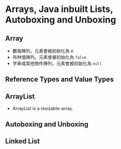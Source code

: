 # Arrays, Java inbuilt Lists, Autoboxing and Unboxing

## Array

- 數值陣列，元素會被初始化為 `0`
- 布林值陣列，元素會被初始化為 `false`
- 字串或其他物件陣列，元素會被初始化為 `null`

## Reference Types and Value Types

## ArrayList

- ArrayList is a resizable-array.

## Autoboxing and Unboxing

## Linked List